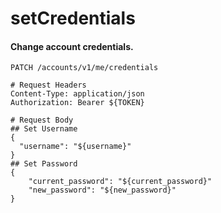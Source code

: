 setCredentials
===========

#### Change account credentials.

```http
PATCH /accounts/v1/me/credentials

# Request Headers
Content-Type: application/json
Authorization: Bearer ${TOKEN}

# Request Body
## Set Username
{
  "username": "${username}"
}
## Set Password
{
    "current_password": "${current_password}"
    "new_password": "${new_password}"
}
```
